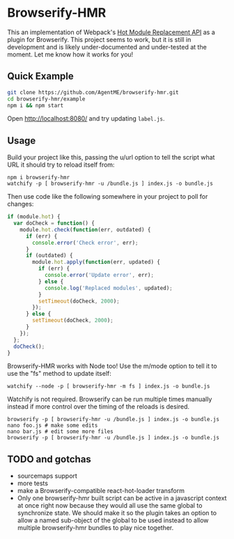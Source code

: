 # Browserify-HMR

This an implementation of Webpack's [Hot Module Replacement
API](http://webpack.github.io/docs/hot-module-replacement.html) as a plugin for
Browserify. This project seems to work, but it is still in development and
is likely under-documented and under-tested at the moment. Let me know how it
works for you!

## Quick Example

```bash
git clone https://github.com/AgentME/browserify-hmr.git
cd browserify-hmr/example
npm i && npm start
```

Open [http://localhost:8080/](http://localhost:8080/) and try updating
`label.js`.

## Usage

Build your project like this, passing the u/url option to tell the script what
URL it should try to reload itself from:

    npm i browserify-hmr
    watchify -p [ browserify-hmr -u /bundle.js ] index.js -o bundle.js

Then use code like the following somewhere in your project to poll for changes:

```javascript
if (module.hot) {
  var doCheck = function() {
    module.hot.check(function(err, outdated) {
      if (err) {
        console.error('Check error', err);
      }
      if (outdated) {
        module.hot.apply(function(err, updated) {
          if (err) {
            console.error('Update error', err);
          } else {
            console.log('Replaced modules', updated);
          }
          setTimeout(doCheck, 2000);
        });
      } else {
        setTimeout(doCheck, 2000);
      }
    });
  };
  doCheck();
}
```

Browserify-HMR works with Node too! Use the m/mode option to tell it to use the
"fs" method to update itself:

    watchify --node -p [ browserify-hmr -m fs ] index.js -o bundle.js

Watchify is not required. Browserify can be run multiple times manually instead
if more control over the timing of the reloads is desired.

    browserify -p [ browserify-hmr -u /bundle.js ] index.js -o bundle.js
    nano foo.js # make some edits
    nano bar.js # edit some more files
    browserify -p [ browserify-hmr -u /bundle.js ] index.js -o bundle.js

## TODO and gotchas

* sourcemaps support
* more tests
* make a Browserify-compatible react-hot-loader transform
* Only one browserify-hmr built script can be active in a javascript context at
  once right now because they would all use the same global to synchronize
  state. We should make it so the plugin takes an option to allow a named
  sub-object of the global to be used instead to allow multiple browserify-hmr
  bundles to play nice together.
